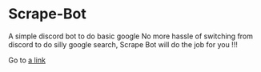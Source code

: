 # Scrape-Bot
A simple discord bot to do basic google 
No more hassle of switching from discord to do silly google search, Scrape Bot will do the job for you !!!

Go to [a link](https://discord.com/api/oauth2/authorize?client_id=778595332266262558&permissions=0&scope=bot)
